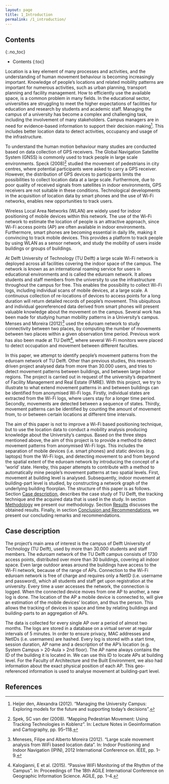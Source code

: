 ```yaml
---
layout: page
title: 1_Introduction
permalink: /1_introduction/
---
```


## Contents
{:.no_toc}

* Contents
{:toc}

Location is a key element of many processes and activities, and the
understanding of human movement behaviour is becoming increasingly
important. Knowledge of people’s locations and related mobility patterns
are important for numerous activities, such as urban planning, transport
planning and facility management. How to efficiently use the available
space, is a common problem in many fields. In the educational sector,
universities are struggling to meet the higher expectations of
facilities for education and research by students and academic staff.
Managing the campus of a university has become a complex and challenging
task, including the involvement of many stakeholders. Campus managers
are in need for evidence-based information to support their decision
making[^1]. This includes better location data to detect
activities, occupancy and usage of the infrastructure.

To understand the human motion behaviour many studies are conducted
based on data collection of GPS receivers. The Global Navigation
Satellite System (GNSS) is commonly used to track people in large scale
environments. Speck (2008)[^2] studied the movement of pedestrians in
city centres, where potential participants were asked to carry a GPS
receiver. However, the distribution of GPS devices to participants
limits the possibilities to collect location data at a large scale.
Furthermore, due to poor quality of received signals from satellites in
indoor environments, GPS receivers are not suitable in these conditions.
Technological developments in the acquisition of location data by smart
phones and the use of Wi-Fi networks, enables new opportunities to track
users.

Wireless Local Area Networks (WLAN) are widely used for indoor
positioning of mobile devices within this network. The use of the Wi-Fi
network to estimate the location of people is an attractive approach,
since Wi-Fi access points (AP) are often available in indoor
environments. Furthermore, smart phones are becoming essential in daily
life, making it convincing to track mobile devices. This provides a
platform to track people by using WLAN as a sensor network, and study
the mobility of users inside buildings or groups of buildings.

At Delft University of Technology (TU Delft) a large scale Wi-Fi network
is deployed across all facilities covering the indoor space of the
campus. The network is known as an international roaming service for
users in educational environments and is called the eduroam network. It
allows students and staff members from the university to use the
infrastructure throughout the campus for free. This enables the
possibility to collect Wi-Fi logs, including individual scans of mobile
devices, at a large scale. A continuous collection of re-locations of
devices to access points for a long duration will return detailed
records of people’s movement. This ubiquitous and individual
georeferenced data derived from smart phones will present valuable
knowledge about the movement on the campus. Several work has been made
for studying human mobility patterns in a University’s campus.
Menses and Moreira (2012)[^3] used the eduroam network to study connectivity between
two places, by computing the number of movements between two places
within a given observation time period. Previous work has also been made
at TU Delft[^4], where several Wi-Fi monitors were placed
to detect occupation and movement between different faculties.

In this paper, we attempt to identify people’s movement patterns from
the eduroam network of TU Delft. Other than previous studies, this
research-driven project analysed data from more than 30.000 users, and
tries to detect movement patterns between buildings, and between large
indoor regions. The project is carried out in request of the
university’s department of Facility Management and Real Estate (FMRE).
With this project, we try to illustrate to what extend movement patterns
in and between buildings can be identified from anonymised Wi-Fi logs.
Firstly, individual states are extracted from the Wi-Fi logs, where
users stay for a longer time period. Secondly, movements are detected
between a sequence of states. Thirdly, movement patterns can be
identified by counting the amount of movement from, to or between
certain locations at different time intervals.

The aim of this paper is not to improve a Wi-Fi based positioning
technique, but to use the location data to conduct a mobility analysis
producing knowledge about the University’s campus. Based on the three
steps mentioned above, the aim of this project is to provide a method to
detect movement patterns from anonymised Wi-Fi logs. This includes the
separation of mobile devices (i.e. smart phones) and static devices
(e.g. laptops) from the Wi-Fi logs, and detecting movement to and from
beyond the spatial extent of the eduroam network by introducing the
concept of a ‘world’ state. Hereby, this paper attempts to contribute
with a method to automatically mine people’s movement patterns at two
spatial levels. First, movement at building level is analysed.
Subsequently, indoor movement at building-part level is studied, by
constructing a network graph of the underlying building floorplan. The
structure of this paper is as follows. Section [Case description](#case-description), describes the case study of TU
Delft, the tracking technique and the acquired data that is used in the
study. In section [Methodology](#methodology) we present our methodology. Section [Results](#results) discusses the obtained results.
Finally, in section [Conclusion and Recommendations](#conclusion-and-recommendations), we present our concluding remarks and recommendations.

## Case description

The project’s main area of interest is the campus of Delft University of
Technology (TU Delft), used by more than 30.000 students and staff
members. The eduroam network of the TU Delft campus consists of 1730
access points, distributed over more than 30 buildings, covering all
indoor space. Even large outdoor areas around the buildings have access
to the Wi-Fi network, because of the range of APs. Connection to the
Wi-Fi eduroam network is free of charge and requires only a NetID (i.e.
username and password), which all students and staff get upon
registration at the university. Every time a user accesses the network,
the connection is logged. When the connected device moves from one AP to
another, a new log is done. The location of the AP a mobile device is
connected to, will give an estimation of the mobile devices’ location,
and thus the person. This allows the tracking of devices in space and
time by relating buildings and building-parts to an aggregation of APs.

The data is collected for every single AP over a period of almost two
months. The logs are stored in a database on a virtual server at regular
intervals of 5 minutes. In order to ensure privacy, MAC addresses and
NetIDs (i.e. usernames) are hashed. Every log is stored with a start
time, session duration, AP name and a description of the AP’s location
(e.g. System Campus > 20-Aula > 2nd floor). The AP name always
contains the ID of the building it is located in. We can use this ID to
locate APs at building level. For the Faculty of Architecture and the
Built Environment, we also had information about the exact physical
position of each AP. This geo-referenced information is used to analyse
movement at building-part level.

[^1]:Heijer den, Alexandra (2012). “Managing the University Campus: Exploring models for the future and supporting today’s decisions”.
[^2]:Spek, SC van der (2008). “Mapping Pedestrian Movement: Using Tracking Technologies in Koblenz”. In: Lecture Notes in Geoinformation and Cartography, pp. 95–118.
[^3]:Meneses, Filipe and Alberto Moreira (2012). “Large scale movement analysis from WiFi based location data”. In: Indoor Positioning and Indoor Navigation (IPIN), 2012 International Conference on. IEEE, pp. 1–9.
[^4]:Kalogianni, E et al. (2015). “Passive WiFi Monitoring of the Rhythm of the Campus”. In: Proceedings of The 18th AGILE International Conference on Geographic Information Science. AGILE, pp. 1–4.

## References
